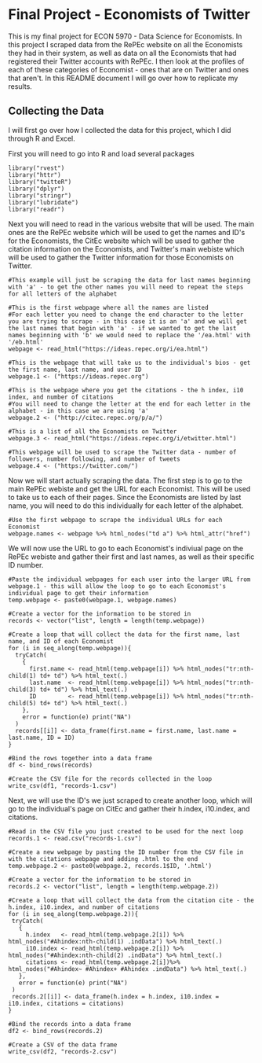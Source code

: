 # Final Project - Economists of Twitter

This is my final project for ECON 5970 - Data Science for Economists. In this project I scraped data from the RePEc website on all
the Economists they had in their system, as well as data on all the Economists that had registered their Twitter accounts with RePEc.
I then look at the profiles of each of these categories of Economist - ones that are on Twitter and ones that aren't. In this README 
document I will go over how to replicate my results.

## Collecting the Data

I will first go over how I collected the data for this project, which I did through R and Excel.

First you will need to go into R and load several packages

```
library("rvest")
library("httr")
library("twitteR")
library("dplyr")
library("stringr")
library("lubridate")
library("readr")
```
Next you will need to read in the various website that will be used. The main ones are the RePEc website which will be used to get the names and ID's for the Economists, the CitEc website which will be used to gather the citation information on the Economists, and Twitter's main webiste which will be used to gather the Twitter information for those Economists on Twitter.

```
#This example will just be scraping the data for last names beginning with 'a' - to get the other names you will need to repeat the steps for all letters of the alphabet
  
#This is the first webpage where all the names are listed
#For each letter you need to change the end character to the letter you are trying to scrape - in this case it is an 'a' and we will get the last names that begin with 'a' - if we wanted to get the last names beginning with 'b' we would need to replace the '/ea.html' with '/eb.html'
webpage <- read_html("https://ideas.repec.org/i/ea.html")
  
#This is the webpage that will take us to the individual's bios - get the first name, last name, and user ID
webpage.1 <- ("https://ideas.repec.org")
  
#This is the webpage where you get the citations - the h index, i10 index, and number of citations
#You will need to change the letter at the end for each letter in the alphabet - in this case we are using 'a'
webpage.2 <- ("http://citec.repec.org/p/a/")
  
#This is a list of all the Economists on Twitter
webpage.3 <- read_html("https://ideas.repec.org/i/etwitter.html")
  
#This webpage will be used to scrape the Twitter data - number of followers, number following, and number of tweets
webpage.4 <- ("https://twitter.com/")
 ```
Now we will start actually scraping the data. The first step is to go to the main RePEc webiste and get the URL for each Economist. This will be used to take us to each of their pages. Since the Economists are listed by last name, you will need to do this individually for each letter of the alphabet.
```
#Use the first webpage to scrape the individual URLs for each Economist
webpage.names <- webpage %>% html_nodes("td a") %>% html_attr("href")
```
We will now use the URL to go to each Economist's indiviual page on the RePEc webiste and gather their first and last names, as well as their specific ID number.

```
#Paste the individual webpages for each user into the larger URL from webpage.1 - this will allow the loop to go to each Economist's individual page to get their information
temp.webpage <- paste0(webpage.1, webpage.names)
  
#Create a vector for the information to be stored in
records <- vector("list", length = length(temp.webpage))
  
#Create a loop that will collect the data for the first name, last name, and ID of each Economist
for (i in seq_along(temp.webpage)){
  tryCatch(
    {
      first.name <- read_html(temp.webpage[i]) %>% html_nodes("tr:nth-child(1) td+ td") %>% html_text(.)
      last.name  <- read_html(temp.webpage[i]) %>% html_nodes("tr:nth-child(3) td+ td") %>% html_text(.)
      ID         <- read_html(temp.webpage[i]) %>% html_nodes("tr:nth-child(5) td+ td") %>% html_text(.)
    },
    error = function(e) print("NA")
  )
  records[[i]] <- data_frame(first.name = first.name, last.name = last.name, ID = ID)
}
  
#Bind the rows together into a data frame
df <- bind_rows(records)
  
#Create the CSV file for the records collected in the loop
write_csv(df1, "records-1.csv")
 ```
 Next, we will use the ID's we just scraped to create another loop, which will go to the individual's page on CitEc and gather their h.index, i10.index, and citations.
 ```
 #Read in the CSV file you just created to be used for the next loop
records.1 <- read.csv("records-1.csv")
  
#Create a new webpage by pasting the ID number from the CSV file in with the citations webpage and adding .html to the end
temp.webpage.2 <- paste0(webpage.2, records.1$ID, '.html')
  
#Create a vector for the information to be stored in
records.2 <- vector("list", length = length(temp.webpage.2))
  
#Create a loop that will collect the data from the citation cite - the h.index, i10.index, and number of citations
for (i in seq_along(temp.webpage.2)){
  tryCatch(
    {  
      h.index   <- read_html(temp.webpage.2[i]) %>% html_nodes("#Ahindex:nth-child(1) .indData") %>% html_text(.)
      i10.index <- read_html(temp.webpage.2[i]) %>% html_nodes("#Ahindex:nth-child(2) .indData") %>% html_text(.)
      citations <- read_html(temp.webpage.2[i])%>% html_nodes("#Ahindex~ #Ahindex+ #Ahindex .indData") %>% html_text(.)
    },
    error = function(e) print("NA")
  )
  records.2[[i]] <- data_frame(h.index = h.index, i10.index = i10.index, citations = citations)
}
  
#Bind the records into a data frame
df2 <- bind_rows(records.2)
  
#Create a CSV of the data frame
write_csv(df2, "records-2.csv")
```
